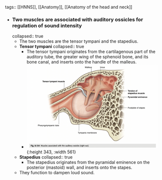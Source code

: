 tags:: [[HNNS]], [[Anatomy]], [[Anatomy of the head and neck]]

- ### Two muscles are associated with auditory ossicles for regulation of sound intensity
  collapsed:: true
	- The two muscles are the tensor tympani and the stapedius.
	- **Tensor tympani**
	  collapsed:: true
		- The tensor tympani originates from the cartilagenous part of the auditory tube, the greater wing of the sphenoid bone, and its bone canal, and inserts onto the handle of the malleus.
		- ![image.png](../assets/image_1673433918738_0.png){:height 343, :width 561}
	- **Stapedius**
	  collapsed:: true
		- The stapedius originates from the pyramidal eminence on the posterior (mastoid) wall, and inserts onto the stapes.
	- They function to dampen loud sound.